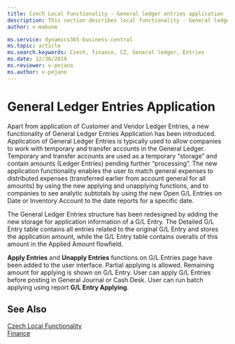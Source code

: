 ```yaml
---
title: Czech Local Functionality - General ledger entries application | Microsoft Docs
description: This section describes local functionality - General ledger entries application
author: v-makune

ms.service: dynamics365-business-central
ms.topic: article
ms.search.keywords: Czech, finance, CZ, General ledger, Entries
ms.date: 12/30/2019
ms.reviewer: v-pejano
ms.author: v-pejano
---
```


# General Ledger Entries Application

Apart from application of Customer and Vendor Ledger Entries, a new functionality of General Ledger Entries Application has been introduced. Application of General Ledger Entries is typically used to allow companies to work with temporary and transfer accounts in the General Ledger. Temporary and transfer accounts are used as a temporary “storage” and contain amounts (Ledger Entries) pending further “processing”. The new application functionality enables the user to match general expenses to distributed expenses (transferred earlier from account general for all amounts) by using the new applying and unapplying functions, and to companies to see analytic subtotals by using the new Open G/L Entries on Date or Inventory Account to the date reports for a specific date.

The General Ledger Entries structure has been redesigned by adding the new storage for application information of a G/L Entry. The Detailed G/L Entry table contains all entries related to the original G/L Entry and stores the application amount, while the G/L Entry table contains overalls of this amount in the Applied Amount flowfield.  

**Apply Entries** and **Unapply Entries** functions on G/L Entries page have been added to the user interface. Partial applying is allowed. Remaining amount for applying is shown on G/L Entry.
User can apply G/L Entries before posting in General Journal or Cash Desk.
User can run batch applying using report **G/L Entry Applying**.

## See Also
[Czech Local Functionality](czech-local-functionality.md)  
[Finance](finance.md)  
